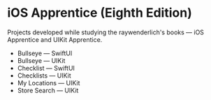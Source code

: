 # iOS Apprentice (Eighth Edition)
Projects developed while studying the raywenderlich's books — iOS Apprentice and UIKit Apprentice.
* Bullseye — SwiftUI
* Bullseye — UIKit
* Checklist — SwiftUI
* Checklists — UIKit
* My Locations — UIKit
* Store Search — UIKit
